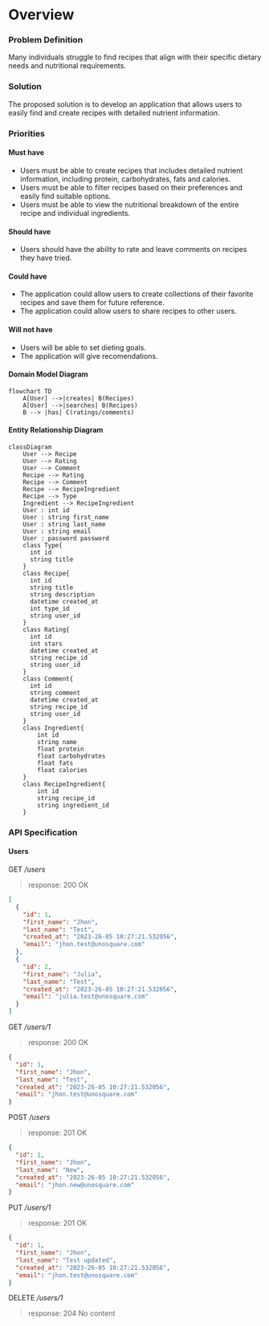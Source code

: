# Overview

### Problem Definition

Many individuals struggle to find recipes that align with their specific dietary needs and nutritional requirements.

### Solution

The proposed solution is to develop an application that allows users to easily find and create recipes with detailed nutrient information.

### Priorities

#### Must have

- Users must be able to create recipes that includes detailed nutrient information, including protein, carbohydrates, fats and calories.
- Users must be able to filter recipes based on their preferences and easily find suitable options.
- Users must be able to view the nutritional breakdown of the entire recipe and individual ingredients.

#### Should have

- Users should have the ability to rate and leave comments on recipes they have tried.

#### Could have

- The application could allow users to create collections of their favorite recipes and save them for future reference.
- The application could allow users to share recipes to other users.

#### Will not have

- Users will be able to set dieting goals.
- The application will give recomendations.

#### Domain Model Diagram

```mermaid
flowchart TD
    A[User] -->|creates| B(Recipes)
    A[User] -->|searches| B(Recipes)
    B --> |has| C(ratings/comments)
```

#### Entity Relationship Diagram

```mermaid
classDiagram
    User --> Recipe
    User --> Rating
    User --> Comment
    Recipe --> Rating
    Recipe --> Comment
    Recipe --> RecipeIngredient
    Recipe --> Type
    Ingredient --> RecipeIngredient
    User : int id
    User : string first_name
    User : string last_name
    User : string email
    User : password password
    class Type{
      int id
      string title
    }
    class Recipe{
      int id
      string title
      string description
      datetime created_at
      int type_id
      string user_id
    }
    class Rating{
      int id
      int stars
      datetime created_at
      string recipe_id
      string user_id
    }
    class Comment{
      int id
      string comment
      datetime created_at
      string recipe_id
      string user_id
    }
    class Ingredient{
        int id
        string name
        float protein
        float carbohydrates
        float fats
        float calories
    }
    class RecipeIngredient{
        int id
        string recipe_id
        string ingredient_id
    }
```

### API Specification

#### Users

GET _/users_

> response: 200 OK

```json
[
  {
    "id": 1,
    "first_name": "Jhon",
    "last_name": "Test",
    "created_at": "2023-26-05 10:27:21.532056",
    "email": "jhon.test@unosquare.com"
  },
  {
    "id": 2,
    "first_name": "Julia",
    "last_name": "Test",
    "created_at": "2023-26-05 10:27:21.532056",
    "email": "julia.test@unosquare.com"
  }
]
```

GET _/users/1_

> response: 200 OK

```json
{
  "id": 1,
  "first_name": "Jhon",
  "last_name": "Test",
  "created_at": "2023-26-05 10:27:21.532056",
  "email": "jhon.test@unosquare.com"
}
```

POST _/users_

> response: 201 OK

```json
{
  "id": 1,
  "first_name": "Jhon",
  "last_name": "New",
  "created_at": "2023-26-05 10:27:21.532056",
  "email": "jhon.new@unosquare.com"
}
```

PUT _/users/1_

> response: 201 OK

```json
{
  "id": 1,
  "first_name": "Jhon",
  "last_name": "Test updated",
  "created_at": "2023-26-05 10:27:21.532056",
  "email": "jhon.test@unosquare.com"
}
```

DELETE _/users/1_

> response: 204 No content
